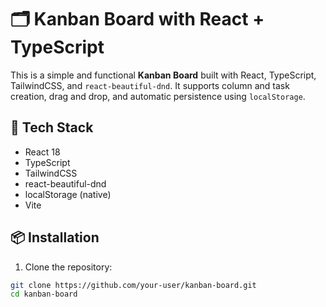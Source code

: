 # 🗂️ Kanban Board with React + TypeScript

This is a simple and functional **Kanban Board** built with React, TypeScript, TailwindCSS, and `react-beautiful-dnd`. It supports column and task creation, drag and drop, and automatic persistence using `localStorage`.

## 🚀 Tech Stack

- React 18
- TypeScript
- TailwindCSS
- react-beautiful-dnd
- localStorage (native)
- Vite

## 📦 Installation

1. Clone the repository:

```bash
git clone https://github.com/your-user/kanban-board.git
cd kanban-board
